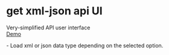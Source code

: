 # get xml-json api UI
Very-simplified API user interface
<br />
<a href="http://cv.lightislands.com/exmpls/" target="_blank">Demo</a>
<br />
<p>- Load xml or json data type depending on the selected option.</p>
